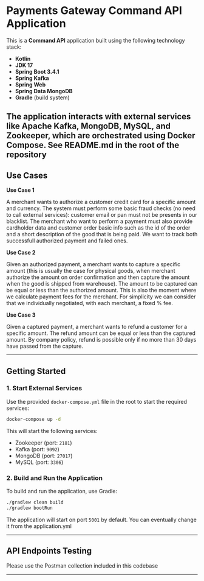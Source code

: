 # Payments Gateway Command API Application

This is a **Command API** application built using the following technology stack:

- **Kotlin**
- **JDK 17**
- **Spring Boot 3.4.1**
- **Spring Kafka**
- **Spring Web**
- **Spring Data MongoDB**
- **Gradle** (build system)

The application interacts with external services like Apache Kafka, MongoDB, MySQL, and Zookeeper, which are orchestrated using Docker Compose.
See README.md in the root of the repository
---

## Use Cases

**Use Case 1**

A merchant wants to authorize a customer credit card for a specific amount and currency. The system must perform some basic fraud checks (no need to call external services): customer email or pan must not be presents in our blacklist. The merchant who want to perform a payment must also provide cardholder data and customer order basic info such as the id of the order and a short description of the good that is being paid. We want to track both successfull authorized payment and failed ones.

**Use Case 2**

Given an authorized payment, a merchant wants to capture a specific amount (this is usually the case for physical goods, when merchant authorize the amount on order confirmation and then capture the amount when the good is shipped from warehouse). The amount to be captured can be equal or less than the authorized amount. This is also the moment where we calculate payment fees for the merchant. For simplicity we can consider that we individually negotiated, with each merchant, a fixed % fee.

**Use Case 3** 

Given a captured payment, a merchant wants to refund a customer for a specific amount. The refund amount can be equal or less than the captured amount. By company policy, refund is possible only if no more than 30 days have passed from the capture.

---

## Getting Started


### 1. Start External Services

Use the provided `docker-compose.yml` file in the root to start the required services:

```sh
docker-compose up -d
```

This will start the following services:
- Zookeeper (port: `2181`)
- Kafka (port: `9092`)
- MongoDB (port: `27017`)
- MySQL (port: `3306`)


### 2. Build and Run the Application

To build and run the application, use Gradle:

```sh
./gradlew clean build
./gradlew bootRun
```

The application will start on port `5001` by default. You can eventually change it from the application.yml

---

## API Endpoints Testing

Please use the Postman collection included in this codebase


---


